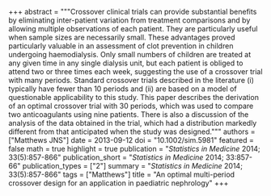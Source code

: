 +++
abstract = """Crossover clinical trials can provide substantial benefits by eliminating inter-patient variation from treatment comparisons and by allowing multiple observations of each patient. They are particularly useful when sample sizes are necessarily small. These advantages proved particularly valuable in an assessment of clot prevention in children undergoing haemodialysis. Only small numbers of children are treated at any given time in any single dialysis unit, but each patient is obliged to attend two or three times each week, suggesting the use of a crossover trial with many periods. Standard crossover trials described in the literature (i) typically have fewer than 10 periods and (ii) are based on a model of questionable applicability to this study. This paper describes the derivation of an optimal crossover trial with 30 periods, which was used to compare two anticoagulants using nine patients. There is also a discussion of the analysis of the data obtained in the trial, which had a distribution markedly different from that anticipated when the study was designed."""
authors = ["Matthews JNS"]
date = 2013-09-12
doi = "10.1002/sim.5981"
featured = false
math = true
highlight = true
publication = "*Statistics in Medicine* 2014; 33(5):857-866"
publication_short = "*Statistics in Medicine* 2014; 33:857-66"
publication_types = ["2"]
summary = "*Statistics in Medicine* 2014; 33(5):857-866"
tags = ["Matthews"]
title = "An optimal multi-period crossover design for an application in paediatric nephrology"
+++
